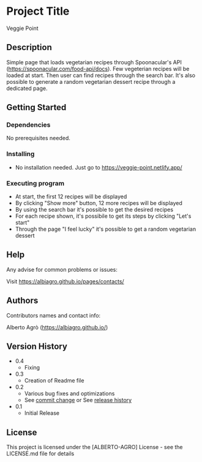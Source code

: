 # Project Title

Veggie Point

## Description

Simple page that loads vegetarian recipes through Spoonacular's API (https://spoonacular.com/food-api/docs).
Few vegeterian recipes will be loaded at start. Then user can find recipes through the search bar.
It's also possible to generate a random vegetarian dessert recipe through a dedicated page.

## Getting Started

### Dependencies

No prerequisites needed.   

### Installing

* No installation needed. Just go to https://veggie-point.netlify.app/

### Executing program

* At start, the first 12 recipes will be displayed
* By clicking "Show more" button, 12 more recipes will be displayed
* By using the search bar it's possible to get the desired recipes
* For each recipe shown, it's possibile to get its steps by clicking "Let's start"
* Through the page "I feel lucky" it's possible to get a random vegetarian dessert

## Help

Any advise for common problems or issues:

Visit https://albiagro.github.io/pages/contacts/

## Authors

Contributors names and contact info:

Alberto Agrò (https://albiagro.github.io/)

## Version History

* 0.4
    * Fixing
* 0.3
    * Creation of Readme file
* 0.2
    * Various bug fixes and optimizations
    * See [commit change]() or See [release history]()
* 0.1
    * Initial Release

## License

This project is licensed under the [ALBERTO-AGRO] License - see the LICENSE.md file for details
